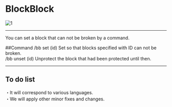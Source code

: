 # BlockBlock
![1](http://gigantessbeta.esy.es/block/image/BlockBlock.png)
***
You can set a block that can not be broken by a command.

##Command
/bb set (id) Set so that blocks specified with ID can not be broken.<br>
/bb unset (id) Unprotect the block that had been protected until then.
***
## To do list
・It will correspond to various languages.<br>
・We will apply other minor fixes and changes.


